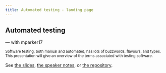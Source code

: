 ```yaml
---
title: Automated testing - landing page
---
```


<section>

# Automated testing
— with mparker17

<small>Software testing, both manual and automated, has lots of buzzwords, flavours, and types. This presentation will give an overview of the terms associated with testing software.</small>

See [the slides](slides.md), [the speaker notes](speaker-notes.md), or [the repository](https://github.com/mparker17/talk--software-testing-overview).

</section>
